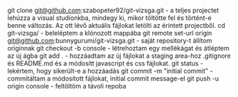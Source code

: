 git clone git@github.com:szabopeter92/git-vizsga.git - a teljes projectet lehúzza a visual studionkba, mindegy ki, mikor töltötte fel és történt-e benne változás. Az ott lévő aktuális fájlokat letölti az érintett projectből. 
cd git-vizsga/ - beleléptem a klónozott mappába
git remote set-url origin git@github.com:bunnygurumi/git-vizsga.git - saját repository-t állítom originnak
git checkout -b console - létrehoztam egy mellékágat és átléptem az új ágba
git add . - hozzáadtam az új fájlokat a staging area-hoz .gitignore és README.md és a módosítt javascript és css fájlokat.
git status - lekértem, hogy sikerült-e a hozzáadás
git commit -m "initial commit" - commitáltam a módosított fájlokat, initial commit message-el
git push -u origin console - feltöltöm a távoli repoba